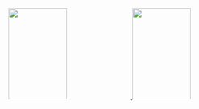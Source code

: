 <div>
  <a href="https://www.linkedin.com/in/gianluca-dias-de-micheli/" target="_blank">
  <img height="180em" width="48%" margin-left="4%" src="https://github-readme-stats.vercel.app/api?username=GianlucaDeMicheli&show_icons=true&theme=tokyonight&include_all_commits=true&count_private=true" target="_blank"/>
  <img height="180em" width="48%" src="https://github-readme-stats.vercel.app/api/top-langs/?username=GianlucaDeMicheli&layout=compact&langs_count=7&theme=tokyonight" target="_blank"/>
 </a>
</div>
